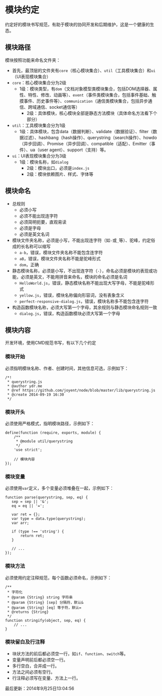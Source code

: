 # 模块约定
约定好的模块书写规范，有助于模块的协同开发和后期维护，这是一个健康的生态。


## 模块路径
模块按照功能来命名文件夹：
* 首先，最顶层的文件夹有`core`（核心模块集合）、`util`（工具模块集合）和`ui`（UI表现模块集合）
* `core`：核心模块集合分为2级
	* 1级：模块类型，有`dom`（文档对象模型类模块集合，包括DOM选择器、属性、特性、修改、动画等）、`event`（事件类模块集合，包括事件基础、触摸事件、历史事件等）、`communication`（通信类模块集合，包括异步通信、跨域通信、socket通信等）
		* 2级：具体模块，核心模块全部是静态方法模块（具体命名方法看下个部分）
* `util`：工具模块集合分为1级
	* 1级：具体模块，包含data（数据判断）、validate（数据验证）、filter（数据过滤）、hashbang（hash操作）、querystring（search操作）、howdo（异步回调）、Promise（异步回调）、compatible（适配）、Emitter（事件）、ua（user agent）、support（支持）等。
* `ui`：UI表现模块集合分为3级
	* 1级：模块名称，如`dialog`
		* 2级：模块出口，必须是`index.js`
		* 2级：模块依赖图片、样式、字体等


## 模块命名
* 总规则
	* 必须小写
	* 必须不能出现连字符
	* 必须简明扼要，直观易读
	* 必须是字母
	* 必须是英文名词
* 模块文件夹名称，必须是小写，不能出现连字符（如`-`或`_`等）、驼峰，约定俗成的长名称可以缩写
	* `a-b`，错误，模块文件夹名称不能包含连字符
	* `aB`，错误，模块文件夹名称不能是驼峰形式
	* `dom`，正确
* 静态模块名称，必须是小写，不出现连字符（`-`），命名必须是模块的表现或功能，必须是英文，不能用拼音来命名，模块的命名必须是名词
	* `HelloWorld.js`，错误，静态模块名称不能出现大写字母，不能是驼峰形式
	* `yellow.js`，错误，模块名称偏向形容词，没有表象含义
	* `perfect-responsive-dialog.js`，错误，模块名称多不能包含连字符
* 构造函数模块名称，必须大写第一个字母，其余规则与静态模块命名规则一致
	* `dialog.js`，错误，构造函数模块必须大写第一个字母


## 模块内容
开发环境，使用CMD规范书写，有以下几个约定


### 模块开始
必须指明模块名称、作者、创建时间，其他信息可选，示例如下：
```
/*!
 * querystring.js
 * @author ydr.me
 * @ref https://github.com/joyent/node/blob/master/lib/querystring.js
 * @create 2014-09-19 16:30
 */
```


### 模块开头
必须使用严格模式，指明模块路径，示例如下：
```
define(function (require, exports, module) {
    /**
     * @module util/querystring
     */
    'use strict';
    
    // 模块内容
});
```


### 模块变量
必须使用`var`定义，多个变量必须堆叠在一起，示例如下：
```
function parse(querystring, sep, eq) {
   sep = sep || '&';
   eq = eq || '=';

   var ret = {};
   var type = data.type(querystring);
   var arr;

   if (type !== 'string') {
       return ret;
   }
   
   // ...
});
```


### 模块方法
必须使用约定注释规范，每个函数必须命名，示例如下：
```
/**
 * 字符化
 * @param {String} string 字符串
 * @param {String} [sep] 分隔符，默认&
 * @param {String} [eq] 等于符，默认=
 * @returns {String}
 */
function stringify(object, sep, eq) {
    // ...
}
```


### 模块留白及行注释
* 块状方法的前后都必须空一行，如`if`、`function`、`switch`等。
* 变量声明前后都必须空一行。
* 多行空白，合并成一行。
* 方法之间必须有空行。
* 行注释必须写在变量、方法上一行。


最后更新：2014年9月25日13:04:56

